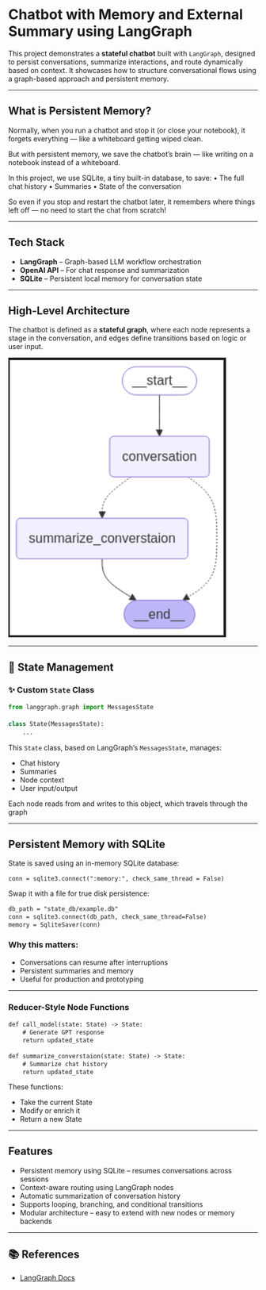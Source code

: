 # Chatbot with Memory and External Summary using LangGraph



This project demonstrates a **stateful chatbot** built with `LangGraph`, designed to persist conversations, summarize interactions, and route dynamically based on context. It showcases how to structure conversational flows using a graph-based approach and persistent memory.

---
 ## What is Persistent Memory?

Normally, when you run a chatbot and stop it (or close your notebook), it forgets everything — like a whiteboard getting wiped clean.

But with persistent memory, we save the chatbot’s brain — like writing on a notebook instead of a whiteboard.

In this project, we use SQLite, a tiny built-in database, to save:
	•	The full chat history
	•	Summaries
	•	State of the conversation

So even if you stop and restart the chatbot later, it remembers where things left off — no need to start the chat from scratch!



---

##  Tech Stack

- **LangGraph** – Graph-based LLM workflow orchestration  
- **OpenAI API** – For chat response and summarization  
- **SQLite** – Persistent local memory for conversation state  

---

##  High-Level Architecture

The chatbot is defined as a **stateful graph**, where each node represents a stage in the conversation, and edges define transitions based on logic or user input.


![Chatbot Diagram](graph_conversational.png)


---

## 🧠 State Management

### ✨ Custom `State` Class

```python
from langgraph.graph import MessagesState

class State(MessagesState):
    ...
```

This `State` class, based on LangGraph’s `MessagesState`, manages:

- Chat history  
- Summaries  
- Node context  
- User input/output  

Each node reads from and writes to this object, which travels through the graph

---
## Persistent Memory with SQLite

State is saved using an in-memory SQLite database:
```
conn = sqlite3.connect(":memory:", check_same_thread = False)
```

Swap it with a file for true disk persistence:

```
db_path = "state_db/example.db"
conn = sqlite3.connect(db_path, check_same_thread=False)
memory = SqliteSaver(conn)
```
###  Why this matters:
- Conversations can resume after interruptions  
- Persistent summaries and memory  
- Useful for production and prototyping

---
### Reducer-Style Node Functions
```
def call_model(state: State) -> State:
    # Generate GPT response
    return updated_state

def summarize_converstaion(state: State) -> State:
    # Summarize chat history
    return updated_state
```
These functions:
- Take the current State
- Modify or enrich it
- Return a new State
  
---

##  Features

-  Persistent memory using SQLite – resumes conversations across sessions
-  Context-aware routing using LangGraph nodes
-  Automatic summarization of conversation history
-  Supports looping, branching, and conditional transitions
-  Modular architecture – easy to extend with new nodes or memory backends
  
---
## 📚 References

- [LangGraph Docs]([https://docs.langgraph.dev/](https://langchain-ai.github.io/langgraph/concepts/low_level/))
